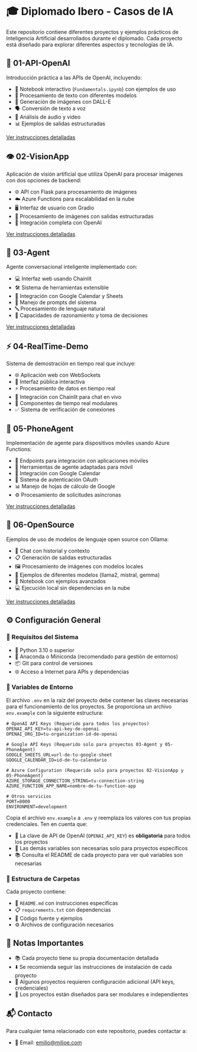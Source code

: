 # 🎓 Diplomado Ibero - Casos de IA

Este repositorio contiene diferentes proyectos y ejemplos prácticos de Inteligencia Artificial desarrollados durante el diplomado. Cada proyecto está diseñado para explorar diferentes aspectos y tecnologías de IA.

## 🤖 01-API-OpenAI
Introducción práctica a las APIs de OpenAI, incluyendo:
- 📘 Notebook interactivo (`Fundamentals.ipynb`) con ejemplos de uso
- 📝 Procesamiento de texto con diferentes modelos
- 🎨 Generación de imágenes con DALL-E
- 🗣️ Conversión de texto a voz
- 🎥 Análisis de audio y video
- 📊 Ejemplos de salidas estructuradas

[Ver instrucciones detalladas](01-API-OpenAI/README.md)

## 👁️ 02-VisionApp
Aplicación de visión artificial que utiliza OpenAI para procesar imágenes con dos opciones de backend:
- 🌐 API con Flask para procesamiento de imágenes
- ☁️ Azure Functions para escalabilidad en la nube
- 🖥️ Interfaz de usuario con Gradio
- 📸 Procesamiento de imágenes con salidas estructuradas
- 🔄 Integración completa con OpenAI

[Ver instrucciones detalladas](02-VisionApp/README.md)

## 🤝 03-Agent
Agente conversacional inteligente implementado con:
- 💻 Interfaz web usando Chainlit
- 🛠️ Sistema de herramientas extensible
- 📅 Integración con Google Calendar y Sheets
- 💭 Manejo de prompts del sistema
- 🔤 Procesamiento de lenguaje natural
- 🧠 Capacidades de razonamiento y toma de decisiones

[Ver instrucciones detalladas](03-Agent/README.md)

## ⚡ 04-RealTime-Demo
Sistema de demostración en tiempo real que incluye:
- 🌐 Aplicación web con WebSockets
- 👥 Interfaz pública interactiva
- ⚡ Procesamiento de datos en tiempo real
- 💬 Integración con Chainlit para chat en vivo
- 🔌 Componentes de tiempo real modulares
- ✅ Sistema de verificación de conexiones

## 📱 05-PhoneAgent
Implementación de agente para dispositivos móviles usando Azure Functions:
- 📡 Endpoints para integración con aplicaciones móviles
- 🔧 Herramientas de agente adaptadas para móvil
- 📅 Integración con Google Calendar
- 🔐 Sistema de autenticación OAuth
- 📊 Manejo de hojas de cálculo de Google
- ⚙️ Procesamiento de solicitudes asíncronas

[Ver instrucciones detalladas](05-PhoneAgent/README.md)

## 🌟 06-OpenSource
Ejemplos de uso de modelos de lenguaje open source con Ollama:
- 💬 Chat con historial y contexto
- 📋 Generación de salidas estructuradas
- 🖼️ Procesamiento de imágenes con modelos locales
- 🤖 Ejemplos de diferentes modelos (llama2, mistral, gemma)
- 📓 Notebook con ejemplos avanzados
- 💻 Ejecución local sin dependencias en la nube

[Ver instrucciones detalladas](06-OpenSource/README.md)

## ⚙️ Configuración General

### 🔧 Requisitos del Sistema
- 🐍 Python 3.10 o superior
- 🐼 Anaconda o Miniconda (recomendado para gestión de entornos)
- 📦 Git para control de versiones
- 🌐 Acceso a Internet para APIs y dependencias

### 🔑 Variables de Entorno
El archivo `.env` en la raíz del proyecto debe contener las claves necesarias para el funcionamiento de los proyectos. Se proporciona un archivo `env.example` con la siguiente estructura:

```env
# OpenAI API Keys (Requerido para todos los proyectos)
OPENAI_API_KEY=tu-api-key-de-openai
OPENAI_ORG_ID=tu-organization-id-de-openai

# Google API Keys (Requerido solo para proyectos 03-Agent y 05-PhoneAgent)
GOOGLE_SHEETS_URL=url-de-tu-google-sheet
GOOGLE_CALENDAR_ID=id-de-tu-calendario

# Azure Configuration (Requerido solo para proyectos 02-VisionApp y 05-PhoneAgent)
AZURE_STORAGE_CONNECTION_STRING=tu-connection-string
AZURE_FUNCTION_APP_NAME=nombre-de-tu-function-app

# Otros servicios
PORT=8000
ENVIRONMENT=development
```

Copia el archivo `env.example` a `.env` y reemplaza los valores con tus propias credenciales. Ten en cuenta que:
- 🔐 La clave de API de OpenAI (`OPENAI_API_KEY`) es **obligatoria** para todos los proyectos
- 📝 Las demás variables son necesarias solo para proyectos específicos
- 📚 Consulta el README de cada proyecto para ver qué variables son necesarias

### 📁 Estructura de Carpetas
Cada proyecto contiene:
- 📖 `README.md` con instrucciones específicas
- 📋 `requirements.txt` con dependencias
- 💾 Código fuente y ejemplos
- ⚙️ Archivos de configuración necesarios

## 📌 Notas Importantes
- 📚 Cada proyecto tiene su propia documentación detallada
- ⬇️ Se recomienda seguir las instrucciones de instalación de cada proyecto
- 🔑 Algunos proyectos requieren configuración adicional (API keys, credenciales)
- 🔄 Los proyectos están diseñados para ser modulares e independientes


## 📬 Contacto
Para cualquier tema relacionado con este repositorio, puedes contactar a:
- 📧 Email: emilio@milioe.com

